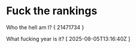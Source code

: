 # Fuck the rankings

Who the hell am I?
{ 21471734 }

What fucking year is it?
[ 2025-08-05T13:16:40Z ]
